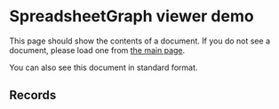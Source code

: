 # SpreadsheetGraph viewer demo

This page should show the contents of a document.  If you do not see a document, please load one from [the main page](../../).

You can also see <a id="diary-standard-link">this document in standard format</a>.

## Records

<template class="diary-element" name="records"><div>

<dl>
<dt>Start time</dt>
<dd class="diary-element diary-date" name="start"></dd>
<dt>End time</dt>
<dd class="diary-element diary-date" name="end"></dd>
<dt>Status</dt>
<dd class="diary-element" name="status"></dd>
<dt>Comments</dt>
<dd class="diary-element diary-is-list" name="comments"></dd>
</dl>

<hr>

</div></template>

<script src="../../sleep-diary-formats.js"></script>
<script src="../demo.js"></script>
